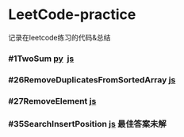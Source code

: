 # LeetCode-practice
记录在leetcode练习的代码&amp;总结


### #1TwoSum [py](https://github.com/wlAlter/LeetCode-practice/blob/master/%231TwoSum.py)  [js](https://github.com/wlAlter/LeetCode-practice/blob/master/%231TwoSum.js)

### #26RemoveDuplicatesFromSortedArray [js](https://github.com/wlAlter/LeetCode-practice/blob/master/%2326RemoveDuplicatesFromSortedArray)
### #27RemoveElement [js](https://github.com/wlAlter/LeetCode-practice/blob/master/%2327RemoveElement)
### #35SearchInsertPosition [js](https://github.com/wlAlter/LeetCode-practice/blob/master/%2335SearchInsertPosition) 最佳答案未解
